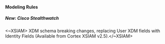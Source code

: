 
#### Modeling Rules

##### New: Cisco Stealthwatch

<~XSIAM> XDM schema breaking changes, replacing User XDM fields with Identity Fields (Available from Cortex XSIAM v2.5).</~XSIAM>
